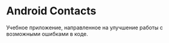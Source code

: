 # Android Contacts
Учебное приложение, направленное на улучшение работы с возможными ошибками в коде.
